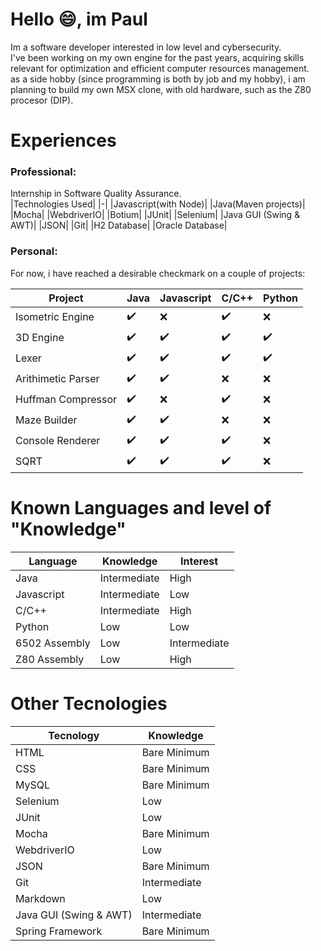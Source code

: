 # Hello 😄, im Paul
Im a software developer interested in low level and cybersecurity.<br>
I've been working on my own engine for the past years, acquiring skills relevant for optimization and efficient computer resources management.<br>
as a side hobby (since programming is both by job and my hobby), i am planning to build my own MSX clone, with old hardware, such as the Z80 procesor (DIP).

# Experiences

### Professional:
Internship in Software Quality Assurance.<br>
|Technologies Used|
|-|
|Javascript(with Node)|
|Java(Maven projects)|
|Mocha|
|WebdriverIO|
|Botium|
|JUnit|
|Selenium|
|Java GUI (Swing & AWT)|
|JSON|
|Git|
|H2 Database|
|Oracle Database|

### Personal:
For now, i have reached a desirable checkmark on a couple of projects:

|Project|Java|Javascript|C/C++|Python|
|-------|-|-|-|-|
|Isometric Engine|✔️|❌|✔️|❌|
|3D Engine|✔️|✔️|✔️|✔️|
|Lexer|✔️|✔️|✔️|✔️|
|Arithimetic Parser|✔️|✔️|❌|❌|
|Huffman Compressor|✔️|❌|✔️|❌|
|Maze Builder|✔️|✔️|❌|❌|
|Console Renderer|✔️|✔️|✔️|❌|
|SQRT|✔️|✔️|✔️|❌|

# Known Languages and level of "Knowledge"
|Language|Knowledge|Interest|
|-|-|-|
|Java|Intermediate|High|
|Javascript|Intermediate|Low|
|C/C++|Intermediate|High|
|Python|Low|Low|
|6502 Assembly|Low|Intermediate|
|Z80 Assembly|Low|High|

# Other Tecnologies
|Tecnology|Knowledge|
|-|-|
|HTML|Bare Minimum|
|CSS|Bare Minimum|
|MySQL|Bare Minimum|
|Selenium|Low|
|JUnit|Low|
|Mocha|Bare Minimum|
|WebdriverIO|Low|
|JSON|Bare Minimum|
|Git|Intermediate|
|Markdown|Low|
|Java GUI (Swing & AWT)|Intermediate|
|Spring Framework|Bare Minimum|

<!--
**PaulOthar/PaulOthar** is a ✨ _special_ ✨ repository because its `README.md` (this file) appears on your GitHub profile.

Here are some ideas to get you started:

- 🔭 I’m currently working on ...
- 🌱 I’m currently learning ...
- 👯 I’m looking to collaborate on ...
- 🤔 I’m looking for help with ...
- 💬 Ask me about ...
- 📫 How to reach me: ...
- 😄 Pronouns: ...
- ⚡ Fun fact: ...
-->
